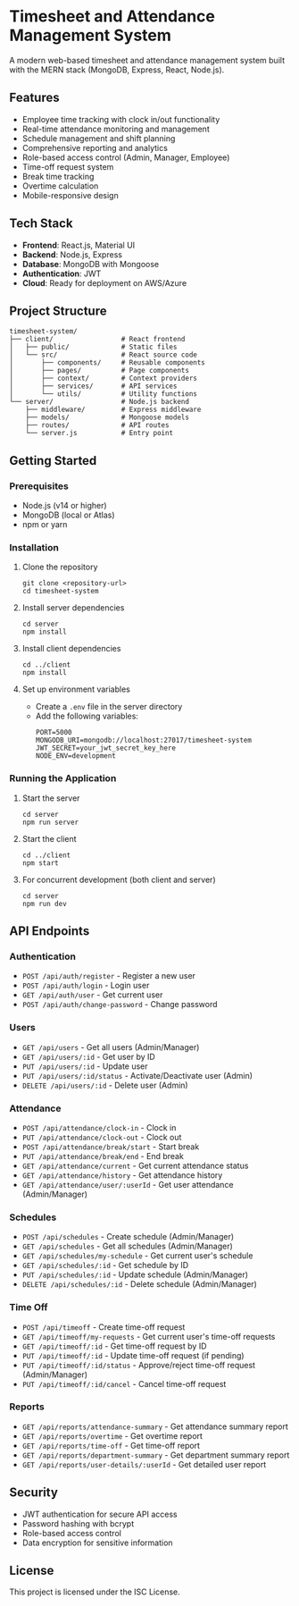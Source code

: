 # Timesheet and Attendance Management System

A modern web-based timesheet and attendance management system built with the MERN stack (MongoDB, Express, React, Node.js).

## Features

- Employee time tracking with clock in/out functionality
- Real-time attendance monitoring and management
- Schedule management and shift planning
- Comprehensive reporting and analytics
- Role-based access control (Admin, Manager, Employee)
- Time-off request system
- Break time tracking
- Overtime calculation
- Mobile-responsive design

## Tech Stack

- **Frontend**: React.js, Material UI
- **Backend**: Node.js, Express
- **Database**: MongoDB with Mongoose
- **Authentication**: JWT
- **Cloud**: Ready for deployment on AWS/Azure

## Project Structure

```
timesheet-system/
├── client/                 # React frontend
│   ├── public/             # Static files
│   └── src/                # React source code
│       ├── components/     # Reusable components
│       ├── pages/          # Page components
│       ├── context/        # Context providers
│       ├── services/       # API services
│       └── utils/          # Utility functions
└── server/                 # Node.js backend
    ├── middleware/         # Express middleware
    ├── models/             # Mongoose models
    ├── routes/             # API routes
    └── server.js           # Entry point
```

## Getting Started

### Prerequisites

- Node.js (v14 or higher)
- MongoDB (local or Atlas)
- npm or yarn

### Installation

1. Clone the repository
   ```
   git clone <repository-url>
   cd timesheet-system
   ```

2. Install server dependencies
   ```
   cd server
   npm install
   ```

3. Install client dependencies
   ```
   cd ../client
   npm install
   ```

4. Set up environment variables
   - Create a `.env` file in the server directory
   - Add the following variables:
     ```
     PORT=5000
     MONGODB_URI=mongodb://localhost:27017/timesheet-system
     JWT_SECRET=your_jwt_secret_key_here
     NODE_ENV=development
     ```

### Running the Application

1. Start the server
   ```
   cd server
   npm run server
   ```

2. Start the client
   ```
   cd ../client
   npm start
   ```

3. For concurrent development (both client and server)
   ```
   cd server
   npm run dev
   ```

## API Endpoints

### Authentication
- `POST /api/auth/register` - Register a new user
- `POST /api/auth/login` - Login user
- `GET /api/auth/user` - Get current user
- `POST /api/auth/change-password` - Change password

### Users
- `GET /api/users` - Get all users (Admin/Manager)
- `GET /api/users/:id` - Get user by ID
- `PUT /api/users/:id` - Update user
- `PUT /api/users/:id/status` - Activate/Deactivate user (Admin)
- `DELETE /api/users/:id` - Delete user (Admin)

### Attendance
- `POST /api/attendance/clock-in` - Clock in
- `PUT /api/attendance/clock-out` - Clock out
- `POST /api/attendance/break/start` - Start break
- `PUT /api/attendance/break/end` - End break
- `GET /api/attendance/current` - Get current attendance status
- `GET /api/attendance/history` - Get attendance history
- `GET /api/attendance/user/:userId` - Get user attendance (Admin/Manager)

### Schedules
- `POST /api/schedules` - Create schedule (Admin/Manager)
- `GET /api/schedules` - Get all schedules (Admin/Manager)
- `GET /api/schedules/my-schedule` - Get current user's schedule
- `GET /api/schedules/:id` - Get schedule by ID
- `PUT /api/schedules/:id` - Update schedule (Admin/Manager)
- `DELETE /api/schedules/:id` - Delete schedule (Admin/Manager)

### Time Off
- `POST /api/timeoff` - Create time-off request
- `GET /api/timeoff/my-requests` - Get current user's time-off requests
- `GET /api/timeoff/:id` - Get time-off request by ID
- `PUT /api/timeoff/:id` - Update time-off request (if pending)
- `PUT /api/timeoff/:id/status` - Approve/reject time-off request (Admin/Manager)
- `PUT /api/timeoff/:id/cancel` - Cancel time-off request

### Reports
- `GET /api/reports/attendance-summary` - Get attendance summary report
- `GET /api/reports/overtime` - Get overtime report
- `GET /api/reports/time-off` - Get time-off report
- `GET /api/reports/department-summary` - Get department summary report
- `GET /api/reports/user-details/:userId` - Get detailed user report

## Security

- JWT authentication for secure API access
- Password hashing with bcrypt
- Role-based access control
- Data encryption for sensitive information

## License

This project is licensed under the ISC License.
